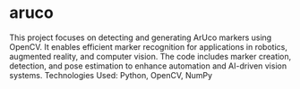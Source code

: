 # aruco
This project focuses on detecting and generating ArUco markers using OpenCV. It enables efficient marker recognition for applications in robotics, augmented reality, and computer vision. The code includes marker creation, detection, and pose estimation to enhance automation and AI-driven vision systems.  Technologies Used: Python, OpenCV, NumPy
